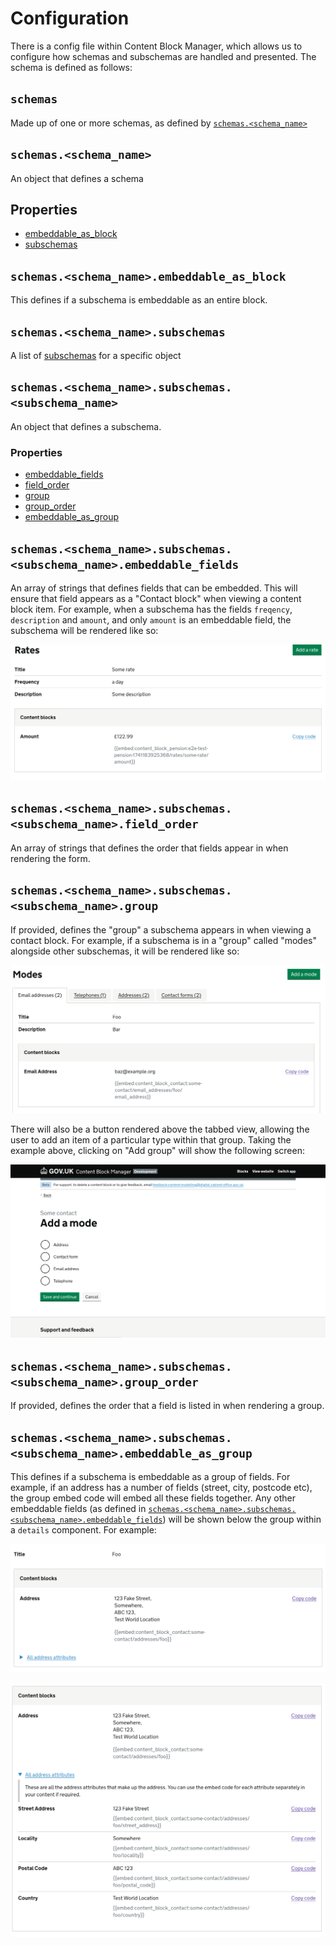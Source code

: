 # Configuration

There is a config file within Content Block Manager, which allows us to configure how schemas and subschemas are
handled and presented. The schema is defined as follows:

## `schemas`

Made up of one or more schemas, as defined by [`schemas.<schema_name>`](#schemasschema_name)

## `schemas.<schema_name>`

An object that defines a schema

## Properties

- [embeddable_as_block](#schemasschema_nameembeddable_as_block)
- [subschemas](#schemasschema_namesubschemas)

## `schemas.<schema_name>.embeddable_as_block`

This defines if a subschema is embeddable as an entire block.

## `schemas.<schema_name>.subschemas`

A list of [subschemas](#schemasschema_namesubschemassubschema_name) for a specific object

## `schemas.<schema_name>.subschemas.<subschema_name>`

An object that defines a subschema.

### Properties

- [embeddable_fields](#schemasschema_namesubschemassubschema_nameembeddable_fields)
- [field_order](#schemasschema_namesubschemassubschema_namefield_order)
- [group](#schemasschema_namesubschemassubschema_namegroup)
- [group_order](#schemasschema_namesubschemassubschema_namegroup_order)
- [embeddable_as_group](#schemasschema_namesubschemassubschema_nameembeddable_as_group)

## `schemas.<schema_name>.subschemas.<subschema_name>.embeddable_fields`

An array of strings that defines fields that can be embedded. This will ensure that field appears as a "Contact block"
when viewing a content block item. For example, when a subschema has the fields `freqency`, `description` and `amount`,
and only `amount` is an embeddable field, the subschema will be rendered like so:

![embeddable_fields usage example](img/embeddable_fields.png)

## `schemas.<schema_name>.subschemas.<subschema_name>.field_order`

An array of strings that defines the order that fields appear in when rendering the form.

## `schemas.<schema_name>.subschemas.<subschema_name>.group`

If provided, defines the "group" a subschema appears in when viewing a contact block. For example, if a subschema is in 
a "group" called "modes" alongside other subschemas, it will be rendered like so:

![Subschema group example](img/group.png)

There will also be a button rendered above the tabbed view, allowing the user to add an item of a particular type
within that group. Taking the example above, clicking on "Add group" will show the following screen:

![Add a group item example](img/add_group.png)

## `schemas.<schema_name>.subschemas.<subschema_name>.group_order`

If provided, defines the order that a field is listed in when rendering a group.

## `schemas.<schema_name>.subschemas.<subschema_name>.embeddable_as_group`

This defines if a subschema is embeddable as a group of fields. For example, if an address has a number of fields
(street, city, postcode etc), the group embed code will embed all these fields together. Any other embeddable fields
(as defined in [`schemas.<schema_name>.subschemas.<subschema_name>.embeddable_fields`](#schemasschema_namesubschemassubschema_nameembeddable_fields))
will be shown below the group within a `details` component. For example:

![A grouped address subschema](img/group_example_1.png)

![A grouped address subschema with other attributes expanded](img/group_example_2.png)
